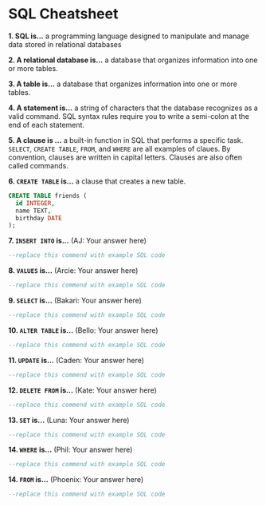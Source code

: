 # SQL Cheatsheet

**1. SQL is...**
a programming language designed to manipulate and manage data stored in relational databases

**2. A relational database is...**
a database that organizes information into one or more tables.

**3. A table is...**
a database that organizes information into one or more tables.

**4. A statement is...**
a string of characters that the database recognizes as a valid command. SQL syntax rules require you to write a semi-colon at the end of each statement. 

**5. A clause is ...**
a built-in function in SQL that performs a specific task. `SELECT`, `CREATE TABLE`, `FROM`, and `WHERE` are all examples of claues. By convention, clauses are written in capital letters. Clauses are also often called commands.

**6. `CREATE TABLE` is...** a clause that creates a new table.
  
  ``` sql
  CREATE TABLE friends (
    id INTEGER,
    name TEXT,
    birthday DATE
  );
  ```


**7. `INSERT INTO` is...** 
(AJ: Your answer here)

  ``` sql
  --replace this commend with example SQL code
  ```

**8. `VALUES` is...**
(Arcie: Your answer here)

  ``` sql
  --replace this commend with example SQL code
  ```

**9. `SELECT` is...**
(Bakari: Your answer here)

  ``` sql
  --replace this commend with example SQL code
  ```

**10. `ALTER TABLE` is...**
(Bello: Your answer here)

  ``` sql
  --replace this commend with example SQL code
  ```

**11. `UPDATE` is...**
(Caden: Your answer here)

  ``` sql
  --replace this commend with example SQL code
  ```

**12. `DELETE FROM` is...**
(Kate: Your answer here)

  ``` sql
  --replace this commend with example SQL code
  ```

**13. `SET` is...**
(Luna: Your answer here)

  ``` sql
  --replace this commend with example SQL code
  ```

**14. `WHERE` is...**
(Phil: Your answer here)

  ``` sql
  --replace this commend with example SQL code
  ```

**14. `FROM` is...**
(Phoenix: Your answer here)

  ``` sql
  --replace this commend with example SQL code
  ```
